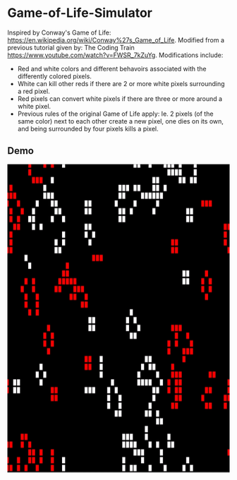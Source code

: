 # Game-of-Life-Simulator
Inspired by Conway's Game of Life: https://en.wikipedia.org/wiki/Conway%27s_Game_of_Life. Modified from a previous tutorial given by: The Coding Train https://www.youtube.com/watch?v=FWSR_7kZuYg. Modifications include:
* Red and white colors and different behavoirs associated with the differently colored pixels.
* White can kill other reds if there are 2 or more white pixels surrounding a red pixel.
* Red pixels can convert white pixels if there are three or more around a white pixel. 
* Previous rules of the original Game of Life apply: Ie. 2 pixels (of the same color) next to each other create a new pixel, one dies on its own, and being surrounded by four pixels kills a pixel.

## Demo
<img src="gameoflifedemo.gif"  width="1000" height="700"/>
